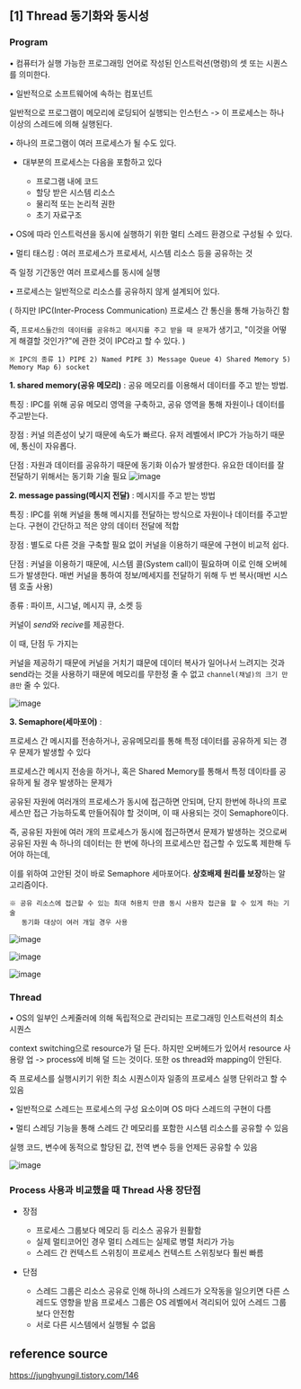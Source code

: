 ## [1] Thread 동기화와 동시성

### Program
• 컴퓨터가 실행 가능한 프로그래밍 언어로 작성된 인스트럭션(명령)의 셋 또는 시퀀스를 의미한다.

• 일반적으로 소프트웨어에 속하는 컴포넌트

일반적으로 프로그램이 메모리에 로딩되어 실행되는 인스턴스 -> 이 프로세스는 하나 이상의 스레드에 의해 실행된다.

• 하나의 프로그램이 여러 프로세스가 될 수도 있다.

- 대부분의 프로세스는 다음을 포함하고 있다

    - 프로그램 내에 코드
    - 할당 받은 시스템 리소스
    - 물리적 또는 논리적 권한
    - 초기 자료구조

• OS에 따라 인스트럭션을 동시에 실행하기 위한 멀티 스레드 환경으로 구성될 수 있다.

• 멀티 태스킹 : 여러 프로세스가 프로세서, 시스템 리소스 등을 공유하는 것

즉 일정 기간동안 여러 프로세스를 동시에 실행

• 프로세스는 일반적으로 리소스를 공유하지 않게 설계되어 있다. 

( 하지만 IPC(Inter-Process Communication) 프로세스 간 통신을 통해 가능하긴 함 

즉, `프로세스들간의 데이터를 공유하고 메시지를 주고 받을 때 문제`가 생기고, "이것을 어떻게 해결할 것인가?"에 관한 것이 IPC라고 할 수 있다. )

    ※ IPC의 종류 1) PIPE 2) Named PIPE 3) Message Queue 4) Shared Memory 5) Memory Map 6) socket


**1. shared memory(공유 메모리)** : 공유 메모리를 이용해서 데이터를 주고 받는 방법.

특징 : IPC를 위해 공유 메모리 영역을 구축하고, 공유 영역을 통해 자원이나 데이터를 주고받는다.

장점 : 커널 의존성이 낮기 때문에 속도가 빠르다. 유저 레벨에서 IPC가 가능하기 때문에, 통신이 자유롭다.

단점 : 자원과 데이터를 공유하기 때문에 동기화 이슈가 발생한다. 유요한 데이터를 잘 전달하기 위해서는 동기화 기술 필요
![image](https://github.com/lielocks/java_til/assets/107406265/e5f5415a-21a6-4769-ae14-bc53dc7ac141)


**2. message passing(메시지 전달)** : 메시지를 주고 받는 방법

특징 : IPC를 위해 커널을 통해 메시지를 전달하는 방식으로 자원이나 데이터를 주고받는다. 구현이 간단하고 적은 양의 데이터 전달에 적합

장점 : 별도로 다른 것을 구축할 필요 없이 커널을 이용하기 때문에 구현이 비교적 쉽다. 

단점 : 커널을 이용하기 때문에, 시스템 콜(System call)이 필요하며 이로 인해 오버헤드가 발생한다. 매번 커널을 통하여 정보/메세지를 전달하기 위해 두 번 복사(매번 시스템 호출 사용)

종류 : 파이프, 시그널, 메시지 큐, 소켓 등

커널이 *send*와 *recive*를 제공한다. 

이 때, 단점 두 가지는

커널을 제공하기 때문에 커널을 거치기 떄문에 데이터 복사가 일어나서 느려지는 것과 send라는 것을 사용하기 때문에 메모리를 무한정 줄 수 없고 `channel(채널)의 크기 만큼만` 줄 수 있다.

![image](https://github.com/lielocks/java_til/assets/107406265/0fc96b82-4163-45ee-a96e-50488d5f256f)

**3. Semaphore(세마포어)** :

프로세스 간 메시지를 전송하거나, 공유메모리를 통해 특정 데이터를 공유하게 되는 경우 문제가 발생할 수 있다


프로세스간 메시지 전송을 하거나, 혹은 Shared Memory를 통해서 특정 데이타를 공유하게 될 경우 발생하는 문제가

공유된 자원에 여러개의 프로세스가 동시에 접근하면 안되며, 단지 한번에 하나의 프로세스만 접근 가능하도록 만들어줘야 할 것이며, 이 때 사용되는 것이 Semaphore이다.

 

즉, 공유된 자원에 여러 개의 프로세스가 동시에 접근하면서 문제가 발생하는 것으로써 공유된 자원 속 하나의 데이터는 한 번에 하나의 프로세스만 접근할 수 있도록 제한해 두어야 하는데, 

이를 위하여 고안된 것이 바로 Semaphore 세마포어다. **상호배제 원리를 보장**하는 알고리즘이다.

    ※ 공유 리소스에 접근할 수 있는 최대 허용치 만큼 동시 사용자 접근을 할 수 있게 하는 기술
       동기화 대상이 여러 개일 경우 사용

![image](https://github.com/lielocks/java_til/assets/107406265/e71f2925-cd94-4f93-803a-610c05c2eab0)

![image](https://github.com/lielocks/java_til/assets/107406265/6bb64e16-010e-43f7-96a0-e19b4f62f324)

![image](https://github.com/lielocks/java_til/assets/107406265/fd3560b4-d69f-4165-8dda-33c55e30c5bc)

### Thread

• OS의 일부인 스케줄러에 의해 독립적으로 관리되는 프로그래밍 인스트럭션의 최소 시퀀스

context switching으로 resource가 덜 든다. 하지만 오버헤드가 있어서 resource 사용량 업 -> process에 비해 덜 드는 것이다. 또한 os thread와 mapping이 안된다.

즉 프로세스를 실행시키기 위한 최소 시퀀스이자 일종의 프로세스 실행 단위라고 할 수 있음

• 일반적으로 스레드는 프로세스의 구성 요소이며 OS 마다 스레드의 구현이 다름

• 멀티 스레딩 기능을 통해 스레드 간 메모리를 포함한 시스템 리소스를 공유할 수 있음

실행 코드, 변수에 동적으로 할당된 값, 전역 변수 등을 언제든 공유할 수 있음

![image](https://github.com/lielocks/java_til/assets/107406265/c069df03-7e2b-412c-854a-48fc61ca364a)

### Process 사용과 비교했을 때 Thread 사용 장단점
- 장점
  - 프로세스 그룹보다 메모리 등 리소스 공유가 원활함
  - 실제 멀티코어인 경우 멀티 스레드는 실제로 병렬 처리가 가능
  - 스레드 간 컨텍스트 스위칭이 프로세스 컨텍스트 스위칭보다 훨씬 빠름

- 단점
  - 스레드 그룹은 리소스 공유로 인해 하나의 스레드가 오작동을 일으키면 다른 스레드도 영향을 받음
    프로세스 그룹은 OS 레벨에서 격리되어 있어 스레드 그룹보다 안전함
  - 서로 다른 시스템에서 실행될 수 없음


## reference source

https://junghyungil.tistory.com/146
